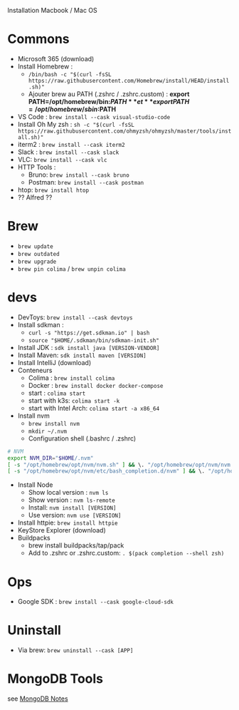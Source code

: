 Installation  Macbook / Mac OS

# Commons
* Microsoft 365 (download)
* Install Homebrew :
  * `/bin/bash -c "$(curl -fsSL https://raw.githubusercontent.com/Homebrew/install/HEAD/install.sh)"`
  * Ajouter brew au PATH (.zshrc / .zshrc.custom) : **export PATH=/opt/homebrew/bin:$PATH** et **export PATH=/opt/homebrew/sbin:$PATH** 
* VS Code : `brew install --cask visual-studio-code`
* Install Oh My zsh : `sh -c "$(curl -fsSL https://raw.githubusercontent.com/ohmyzsh/ohmyzsh/master/tools/install.sh)"`
* iterm2 :  `brew install --cask iterm2`
* Slack : `brew install --cask slack`
* VLC: `brew install --cask vlc`
* HTTP Tools :
  * Bruno: `brew install --cask bruno`
  * Postman: `brew install --cask postman`
* htop: `brew install htop`
* ?? Alfred ??

# Brew
* `brew update`
* `brew outdated`
* `brew upgrade`
* `brew pin colima` / `brew unpin colima`

# devs
* DevToys: `brew install --cask devtoys`
* Install sdkman : 
  * `curl -s "https://get.sdkman.io" | bash`
  * `source "$HOME/.sdkman/bin/sdkman-init.sh"`
* Install JDK : `sdk install java [VERSION-VENDOR]`
* Install Maven: `sdk install maven [VERSION]`
* Install IntelliJ (download)
* Conteneurs
  * Colima : `brew install colima`
  * Docker : `brew install docker docker-compose`
  * start : `colima start`
  * start with k3s: `colima start -k`
  * start with Intel Arch: `colima start -a x86_64`
* Install nvm
  * `brew install nvm`
  * `mkdir ~/.nvm`
  * Configuration shell (.bashrc / .zshrc)
```sh
# NVM
export NVM_DIR="$HOME/.nvm"
[ -s "/opt/homebrew/opt/nvm/nvm.sh" ] && \. "/opt/homebrew/opt/nvm/nvm.sh"  # This loads nvm
[ -s "/opt/homebrew/opt/nvm/etc/bash_completion.d/nvm" ] && \. "/opt/homebrew/opt/nvm/etc/bash_completion.d/nvm"  # This loads nvm bash_completion
```
* Install Node
  * Show local version : `nvm ls`
  * Show version : `nvm ls-remote`
  * Install: `nvm install [VERSION]`
  * Use version: `nvm use [VERSION]`
* Install httpie: `brew install httpie`
* KeyStore Explorer (download)
* Buildpacks
  * brew install buildpacks/tap/pack
  * Add to .zshrc or .zshrc.custom: `. $(pack completion --shell zsh)`

# Ops
* Google SDK : `brew install --cask google-cloud-sdk`


# Uninstall
* Via brew: `brew uninstall --cask [APP]`

# MongoDB Tools
see [MongoDB Notes](./MongoDB/MongoDB%20Notes.md)
